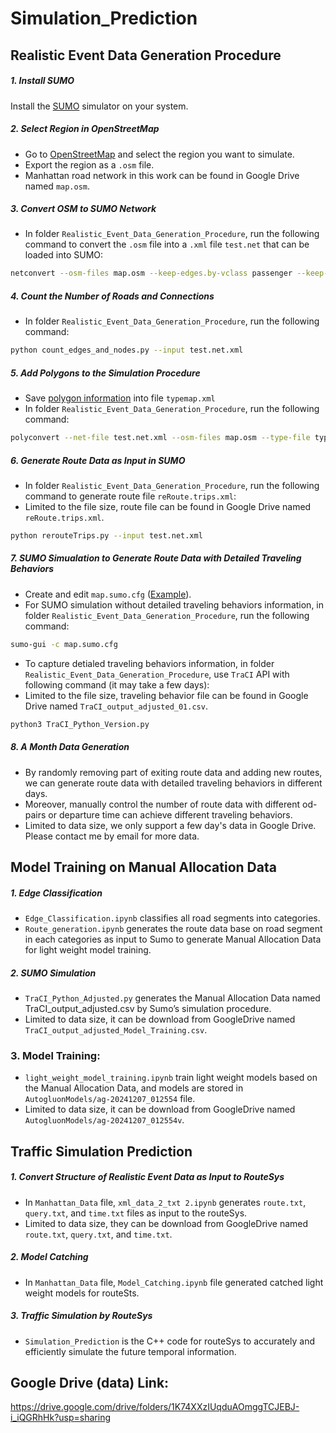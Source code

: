 # Simulation_Prediction

## Realistic Event Data Generation Procedure

##### 1. Install SUMO
Install the [SUMO](https://sumo.dlr.de/docs/Downloads.php) simulator on your system.

##### 2. Select Region in OpenStreetMap
- Go to [OpenStreetMap](https://www.openstreetmap.org/#map=5/38.01/-95.84) and select the region you want to simulate.
- Export the region as a `.osm` file.
- Manhattan road network in this work can be found in Google Drive named `map.osm`.

##### 3. Convert OSM to SUMO Network
- In folder `Realistic_Event_Data_Generation_Procedure`, run the following command to convert the `.osm` file into a `.xml` file `test.net` that can be loaded into SUMO:

```bash
netconvert --osm-files map.osm --keep-edges.by-vclass passenger --keep-edges.by-type highway.living_street,highway.motorway,highway.motorway_link,highway.primary,highway.primary_link,highway.residential,highway.secondary,highway.secondary_link,highway.tertiary,highway.tertiary_link,highway.trunk,highway.trunk_link,highway.unclassified -o test.net.xml --no-internal-links -t osmNetconvert.typ.xml --keep-edges.components 1
```

##### 4. Count the Number of Roads and Connections
- In folder `Realistic_Event_Data_Generation_Procedure`, run the following command:
  
```bash
python count_edges_and_nodes.py --input test.net.xml
```

##### 5. Add Polygons to the Simulation Procedure
- Save [polygon information](https://sumo.dlr.de/wiki/Networks/Import/OpenStreetMap) into file `typemap.xml`
- In folder `Realistic_Event_Data_Generation_Procedure`, run the following command:

```bash
polyconvert --net-file test.net.xml --osm-files map.osm --type-file typemap.xml -o map.poly.xml
```

##### 6. Generate Route Data as Input in SUMO
- In folder `Realistic_Event_Data_Generation_Procedure`, run the following command to generate route file `reRoute.trips.xml`:
- Limited to the file size, route file can be found in Google Drive named `reRoute.trips.xml`.

```bash
python rerouteTrips.py --input test.net.xml
```

##### 7. SUMO Simualation to Generate Route Data with Detailed Traveling Behaviors
- Create and edit `map.sumo.cfg` ([Example](https://github.com/eclipse/sumo/blob/main/tests/complex/tutorial/hello/data/hello.sumocfg)).
- For SUMO simulation without detailed traveling behaviors information, in folder `Realistic_Event_Data_Generation_Procedure`, run the following command:

```bash
sumo-gui -c map.sumo.cfg 
```

- To capture detialed traveling behaviors information, in folder `Realistic_Event_Data_Generation_Procedure`, use `TraCI` API with following command (it may take a few days):
- Limited to the file size, traveling behavior file can be found in Google Drive named `TraCI_output_adjusted_01.csv`.

```bash
python3 TraCI_Python_Version.py
```

##### 8. A Month Data Generation
- By randomly removing part of exiting route data and adding new routes, we can generate route data with detailed traveling behaviors in different days.
- Moreover, manually control the number of route data with different od-pairs or departure time can achieve different traveling behaviors.
- Limited to data size, we only support a few day's data in Google Drive. Please contact me by email for more data.

## Model Training on Manual Allocation Data

##### 1. Edge Classification
- `Edge_Classification.ipynb` classifies all road segments into categories.
- `Route_generation.ipynb` generates the route data base on road segment in each categories as input to Sumo to generate Manual Allocation Data for light weight model training.

##### 2. SUMO Simulation
- `TraCI_Python_Adjusted.py` generates the Manual Allocation Data named TraCI_output_adjusted.csv by Sumo’s simulation procedure.
- Limited to data size, it can be download from GoogleDrive named `TraCI_output_adjusted_Model_Training.csv`.

### 3. Model Training:
- `light_weight_model_training.ipynb` train light weight models based on the Manual Allocation Data, and models are stored in `AutogluonModels/ag-20241207_012554` file.
- Limited to data size, it can be download from GoogleDrive named `AutogluonModels/ag-20241207_012554v`.

## Traffic Simulation Prediction

##### 1. Convert Structure of Realistic Event Data as Input to RouteSys
- In `Manhattan_Data` file, `xml_data_2_txt 2.ipynb` generates `route.txt`, `query.txt`, and `time.txt` files as input to the routeSys.
- Limited to data size, they can be download from GoogleDrive named `route.txt`, `query.txt`, and `time.txt`.

##### 2. Model Catching
- In `Manhattan_Data` file, `Model_Catching.ipynb` file generated catched light weight models for routeSts.

##### 3. Traffic Simulation by RouteSys
- `Simulation_Prediction` is the C++ code for routeSys to accurately and efficiently simulate the future temporal information.

## Google Drive (data) Link: 

https://drive.google.com/drive/folders/1K74XXzIUqduAOmggTCJEBJ-i_iQGRhHk?usp=sharing
